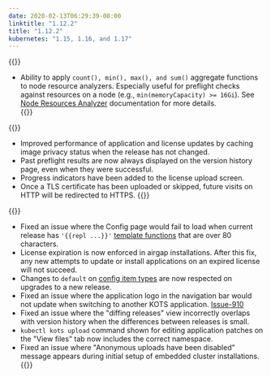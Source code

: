 ```yaml
---
date: 2020-02-13T06:29:39-08:00
linktitle: "1.12.2"
title: "1.12.2"
kubernetes: "1.15, 1.16, and 1.17"
---
```


{{<features>}}
* Ability to apply `count(), min(), max(), and sum()` aggregate functions to node resource analyzers. Especially useful for preflight checks against resources on a node (e.g., `min(memoryCapacity) >= 16Gi`). See [Node Resources Analyzer](https://troubleshoot.sh/reference/analyzers/node-resources/) documentation for more details.  
{{</features>}}

{{<changes>}}
* Improved performance of application and license updates by caching image privacy status when the release has not changed.
* Past preflight results are now always displayed on the version history page, even when they were successful.
* Progress indicators have been added to the license upload screen.
* Once a TLS certificate has been uploaded or skipped, future visits on HTTP will be redirected to HTTPS.
{{</changes>}}

{{<fixes>}}
* Fixed an issue where the Config page would fail to load when current release has `'{{repl ...}}'` [template functions](/reference/template-functions) that are over 80 characters.
* License expiration is now enforced in airgap installations. After this fix, any new attempts to update or install applications on an expired license will not succeed.
* Changes to `default` on [config item types](/reference/v1beta1/config/#available-item-types) are now respected on upgrades to a new release. 
* Fixed an issue where the application logo in the navigation bar would not update when switching to another KOTS application. [Issue-910](https://github.com/replicatedhq/kotsadm/issues/910)
* Fixed an issue where the "diffing releases" view incorrectly overlaps with version history when the differences between releases is small. 
* `kubectl kots upload` command shown for editing application patches on the "View files" tab now includes the correct namespace.
* Fixed an issue where "Anonymous uploads have been disabled" message appears during initial setup of embedded cluster installations. 
{{</fixes>}}
